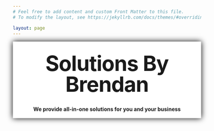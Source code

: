 ```yaml
---
# Feel free to add content and custom Front Matter to this file.
# To modify the layout, see https://jekyllrb.com/docs/themes/#overriding-theme-defaults

layout: page
---
```


<style type="text/css" media="screen">
  .title-container {
    margin: 10px auto;
    max-width: 600px;
    text-align: center;
    background-color: white;
    box-shadow: 0px 0px 15px 0px #000000;
    padding-bottom: 2px;
    padding-top: 1px;
  }
  h1 {
    margin: 30px 0;
    font-size: 4em;
    line-height: 1;
    letter-spacing: -1px;
  }
  .page-content {
      background-color: lightblue;
  }
</style>

<div class="title-container">
  <h1>Solutions By Brendan</h1>

  <p><strong>We provide all-in-one solutions for you and your business</strong></p>
</div>